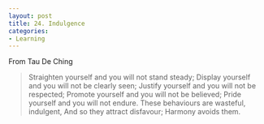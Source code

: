 ```yaml
---
layout: post
title: 24. Indulgence
categories:
- Learning
---
```



From Tau De Ching

> Straighten yourself and you will not stand steady; Display yourself and you will not be clearly seen; Justify yourself and you will not be respected; Promote yourself and you will not be believed; Pride yourself and you will not endure. These behaviours are wasteful, indulgent, And so they attract disfavour; Harmony avoids them.

